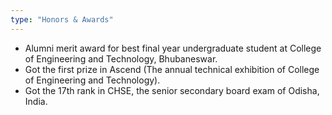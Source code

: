 ```yaml
---
type: "Honors & Awards"
---
```

* Alumni merit award for best final year undergraduate student at College of Engineering and Technology, Bhubaneswar. 
* Got the first prize in Ascend (The annual technical exhibition of College of Engineering and Technology).
* Got the 17th rank in CHSE, the senior secondary board exam of Odisha, India.
